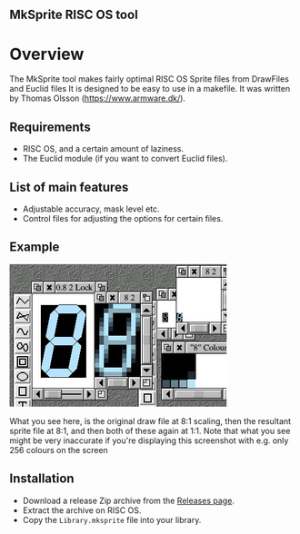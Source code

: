 ## MkSprite RISC OS tool

# Overview

The MkSprite tool makes fairly optimal RISC OS Sprite files from DrawFiles and Euclid files
It is designed to be easy to use in a makefile. It was written by Thomas Olsson (https://www.armware.dk/).

## Requirements

* RISC OS, and a certain amount of laziness.
* The Euclid module (if you want to convert Euclid files). 

## List of main features

* Adjustable accuracy, mask level etc.
* Control files for adjusting the options for certain files. 

## Example

![Screenshot of the Drawfile and Sprite](Screenshots/shot.jpg)

What you see here, is the original draw file at 8:1 scaling, then the resultant sprite file at 8:1, and then both of these again at 1:1. Note that what you see might be very inaccurate if you're displaying this screenshot with e.g. only 256 colours on the screen

## Installation

* Download a release Zip archive from the [Releases page](https://github.com/gerph/thomasolsson-mksprite/releases).
* Extract the archive on RISC OS.
* Copy the `Library.mksprite` file into your library.
